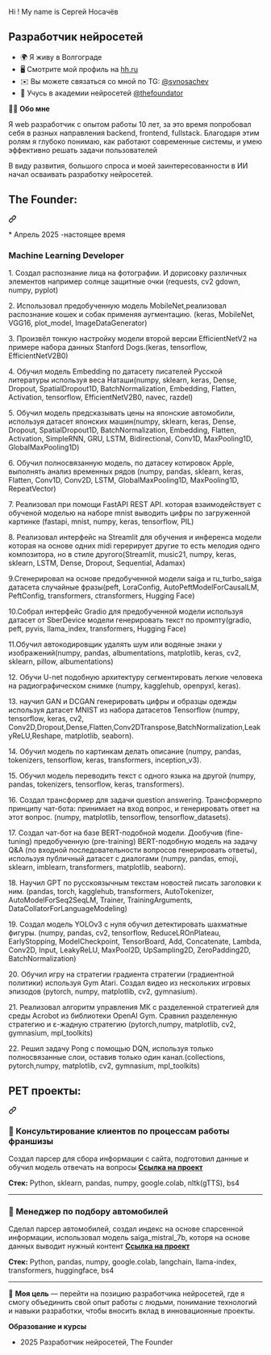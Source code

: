 Hi ! My name is Сергей Носачёв

Разработчик нейросетей
----------------------

* 🌍 Я живу в Волгограде
* 🖥️  Смотрите мой профиль на [hh.ru](http://volgograd.hh.ru/resume/1526069eff0e9b80290039ed1f565175715a79)
* ✉️  Вы можете связаться со мной по TG: [@svnosachev](mailto:@svnosachev)
* 🧠  Учусь в академии нейросетей <a href="https://t.me/thefoundator" rel="nofollow">@thefoundator</a>

<p dir="auto">👨&zwj;💻 <strong>Обо мне</strong></p>

<p dir="auto">Я web разработчик с опытом работы 10 лет, за это время попробовал себя в разных направления backend, frontend, fullstack. Благодаря этим ролям я глубоко понимаю, как работают современные системы, и умею эффективно решать задачи пользователей</p>
<p dir="auto">В виду развития, большого спроса и моей заинтересованности в ИИ начал осваивать разработку нейросетей.</p>

<div class="markdown-heading" dir="auto"><h2 class="heading-element" dir="auto">The Founder:</h2><a id="user-content-pet-проекты" class="anchor" aria-label="Permalink: PET проекты:" href="#pet-проекты"><svg class="octicon octicon-link" viewBox="0 0 16 16" version="1.1" width="16" height="16" aria-hidden="true"><path d="m7.775 3.275 1.25-1.25a3.5 3.5 0 1 1 4.95 4.95l-2.5 2.5a3.5 3.5 0 0 1-4.95 0 .751.751 0 0 1 .018-1.042.751.751 0 0 1 1.042-.018 1.998 1.998 0 0 0 2.83 0l2.5-2.5a2.002 2.002 0 0 0-2.83-2.83l-1.25 1.25a.751.751 0 0 1-1.042-.018.751.751 0 0 1-.018-1.042Zm-4.69 9.64a1.998 1.998 0 0 0 2.83 0l1.25-1.25a.751.751 0 0 1 1.042.018.751.751 0 0 1 .018 1.042l-1.25 1.25a3.5 3.5 0 1 1-4.95-4.95l2.5-2.5a3.5 3.5 0 0 1 4.95 0 .751.751 0 0 1-.018 1.042.751.751 0 0 1-1.042.018 1.998 1.998 0 0 0-2.83 0l-2.5 2.5a1.998 1.998 0 0 0 0 2.83Z"></path></svg></a>
  <p dir="auto">* Апрель 2025 -настоящее время</p>
  <h3 class="heading-element" dir="auto">Machine Learning Developer</h3>
  <p dir="auto">1. Создал распознание лица на фотографии. И дорисовку различных элементов например солнце защитные очки (requests, cv2 gdown, numpy, pyplot)</p>
  <p dir="auto">2. Использовал предобученную модель MobileNet,реализовал распознание кошек и собак применяя аугментацию. (keras, MobileNet, VGG16, plot_model, ImageDataGenerator)</p>
  <p dir="auto">3. Произвёл тонкую настройку модели второй версии EfficientNetV2 на примере набора данных Stanford Dogs.(keras, tensorflow, EfficientNetV2B0)</p>
  <p dir="auto">4. Обучил модель Embedding по датасету писателей Русской литературы используя веса Наташи(numpy, sklearn, keras, Dense, Dropout, SpatialDropout1D, BatchNormalization, Embedding, Flatten, Activation, tensorflow, EfficientNetV2B0, navec, razdel)</p>
  <p dir="auto">5. Обучил модель предсказывать цены на японские автомобили, используя датасет японских машин(numpy, sklearn, keras, Dense, Dropout, SpatialDropout1D, BatchNormalization, Embedding, Flatten, Activation,
                            SimpleRNN, GRU, LSTM, Bidirectional, Conv1D, MaxPooling1D, GlobalMaxPooling1D)</p>
  <p dir="auto">6. Обучил полносвязанную модель, по датасеу котировок Apple, выполнять анализ временных рядов (numpy, pandas, sklearn, keras, Flatten, Conv1D, Conv2D, LSTM, GlobalMaxPooling1D, MaxPooling1D, RepeatVector)</p>
  <p dir="auto">7. Реализовал при помощи FastAPI REST API. которая взаимодействует с обученой моделью на наборе mnist выводить цифры по загруженной картинке (fastapi, mnist, numpy, keras, tensorflow, PIL)</p>
  <p dir="auto">8. Реализовал интерфейс на Streamlit для обучения и инференса модели которая на основе одних midi герерирует другие то есть мелодия однго композитора, но в стиле другого(Streamlit, music21, numpy, keras,  sklearn, LSTM, Dense, Dropout, Sequential, Adamax)</p>
  <p dir="auto">9.Сгенерировал на основе предобученной модели saiga и ru_turbo_saiga датасета случайные фразы(peft, LoraConfig, AutoPeftModelForCausalLM, PeftConfig, transformers, ctransformers,  Hugging Face)</p>
  <p dir="auto">10.Собрал интерфейс Gradio для предобученной модели используя датасет от SberDevice модели генерировать текст по промпту(gradio, peft, pyvis, llama_index, transformers,  Hugging Face)</p>
   <p dir="auto">11.Обучил автокодировщик удалять шум или водяные знаки у изображений(numpy, pandas, albumentations, matplotlib, keras, cv2, sklearn, pillow, albumentations)</p>
   <p dir="auto">12. Обучи U-net подобную архитектуру сегментировать легкие человека на радиографическом снимке (numpy, kagglehub, openpyxl, keras).</p>
  <p dir="auto">13. научил GAN и DCGAN генерировать цифры и образцы одежды используя датасет MNIST из набора датасетов Tensorflow (numpy, tensorflow, keras, cv2, Conv2D,Dropout,Dense,Flatten,Conv2DTranspose,BatchNormalization,LeakyReLU,Reshape, matplotlib, seaborn).</p>
  <p dir="auto">14. Обучил модель по картинкам делать описание (numpy, pandas, tokenizers, tensorflow, keras, transformers, inception_v3).</p>
  <p dir="auto">15. Обучил модель переводить текст с одного языка на другой (numpy, pandas, tokenizers, tensorflow, keras, transformers).</p>
  <p dir="auto">16. Создал трансформер для задачи question answering. Трансформерпо принципу чат-бота: принимает на вход вопрос, и генерировать ответ на этот вопрос. (numpy, matplotlib, tensorflow, tensorflow_datasets).</p>
  <p dir="auto">17. Создал чат-бот на базе BERT-подобной модели. Дообучив (fine-tuning) предобученную (pre-training) BERT-подобную модель на задачу Q&A (по входной последовательности вопросов генерировать ответы), используя публичный датасет с диалогами (numpy, pandas, emoji, sklearn, imblearn, transformers, matplotlib, seaborn). </p>
  <p dir="auto">18. Научил GPT по русскоязычным текстам новостей писать заголовки к ним. (pandas, torch, kagglehub, transformers, AutoTokenizer, AutoModelForSeq2SeqLM, Trainer, TrainingArguments, DataCollatorForLanguageModeling)</p>
  <p dir="auto">19. Создал модель YOLOv3 с нуля обучил детектировать шахматные фигуры. (numpy, pandas, cv2, tensorflow, ReduceLROnPlateau, EarlyStopping, ModelCheckpoint, TensorBoard,  Add, Concatenate, Lambda, Conv2D, Input, LeakyReLU, MaxPool2D, UpSampling2D, ZeroPadding2D, BatchNormalization)</p>
  <p dir="auto">20. Обучил игру на стратегии градиента стратегии (градиентной политики) используя Gym Atari. Создал видео из нескольких игровых эпизодов (pytorch, numpy, matplotlib, cv2, gymnasium).</p>
  <p dir="auto">21. Реализовал алгоритм управления МК с разделенной стратегией для среды Acrobot из библиотеки OpenAI Gym. Сравнил  разделенную стратегию и  ε-жадную стратегию (pytorch,numpy, matplotlib, cv2, gymnasium, mpl_toolkits)</p>
  <p dir="auto">22. Решил задачу Pong с помощью DQN, используя только полносвязанные слои, оставив только один канал.(collections, pytorch,numpy, matplotlib, cv2, gymnasium, mpl_toolkits) </p>
</div>



<div class="markdown-heading" dir="auto"><h2 class="heading-element" dir="auto">PET проекты:</h2><a id="user-content-pet-проекты" class="anchor" aria-label="Permalink: PET проекты:" href="#pet-проекты"><svg class="octicon octicon-link" viewBox="0 0 16 16" version="1.1" width="16" height="16" aria-hidden="true"><path d="m7.775 3.275 1.25-1.25a3.5 3.5 0 1 1 4.95 4.95l-2.5 2.5a3.5 3.5 0 0 1-4.95 0 .751.751 0 0 1 .018-1.042.751.751 0 0 1 1.042-.018 1.998 1.998 0 0 0 2.83 0l2.5-2.5a2.002 2.002 0 0 0-2.83-2.83l-1.25 1.25a.751.751 0 0 1-1.042-.018.751.751 0 0 1-.018-1.042Zm-4.69 9.64a1.998 1.998 0 0 0 2.83 0l1.25-1.25a.751.751 0 0 1 1.042.018.751.751 0 0 1 .018 1.042l-1.25 1.25a3.5 3.5 0 1 1-4.95-4.95l2.5-2.5a3.5 3.5 0 0 1 4.95 0 .751.751 0 0 1-.018 1.042.751.751 0 0 1-1.042.018 1.998 1.998 0 0 0-2.83 0l-2.5 2.5a1.998 1.998 0 0 0 0 2.83Z"></path></svg></a></div>

<h3 class="heading-element" dir="auto">📌 Консультирование клиентов по процессам работы франшизы</h3>
<p dir="auto">Создал парсер для сбора информации с сайта, подготовил данные и обучил модель отвечать на вопросы <a href="https://github.com/snosachyev/franchise"><strong>Ссылка на проект</strong></a></p>
<p dir="auto"><strong>Стек:</strong> Python, sklearn, pandas, numpy, google.colab, nltk(gTTS), bs4</p>
<hr>

<h3 class="heading-element" dir="auto">📌 Менеджер по подбору автомобилей</h3>
<p dir="auto">Сделал парсер автомобилей, создал индекс на основе спарсенной информации, использовал модель saiga_mistral_7b, которя на основе данных выводит нужный контент <a href="https://github.com/snosachyev/auto_manger"><strong>Ссылка на проект</strong></a></p>
<p dir="auto"><strong>Стек:</strong> Python, pandas, numpy, google.colab, langchain, llama-index, transformers, huggingface, bs4</p>
<hr>

<p dir="auto">🎯 <strong>Моя цель</strong> — перейти на позицию разработчика нейросетей, где я смогу объединить свой опыт работы с людьми, понимание технологий и навыки разработки, чтобы вносить вклад в инновационные проекты.</p>


<p dir="auto" class=""><strong>Образование и курсы</strong></p>

<ul dir="auto">
<li>2025 Разработчик нейросетей, The Founder</li>
</ul>
